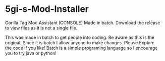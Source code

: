 # 5gi-s-Mod-Installer
Gorilla Tag Mod Assistant (CONSOLE)
Made in batch. Download the release to view files as it is not a single file.

This was made in batch to get people into coding. Be aware as this is the original. Since it is batch I allow anyone to make changes. Please Explore the code if you like! Batch is a simple programing language so I encourage you to try java or python!